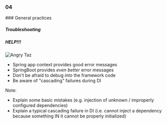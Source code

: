 
<h3 class="chapter-number">04</h3>
### General practices

##### Troubleshooting

##### HELP!!!

<img src="images/looney_toons_taz.png" alt="Angry Taz" class="float-right" />

* Spring app context provides good error messages
* SpringBoot provides _even better_ error messages
* Don't be afraid to debug _into_ the framework code
* Be aware of "cascading" failures during DI

Note:

* Explain some basic mistakes (e.g. injection of unknown / improperly configured dependencies)
* Explain a typical cascading failure in DI (i.e. cannot inject a dependency
 because something IN it cannot be properly initialized)